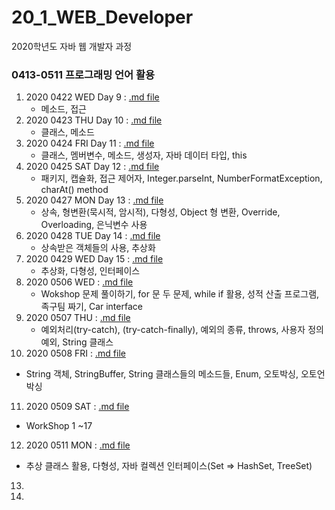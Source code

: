 # 20_1_WEB_Developer
2020학년도 자바 웹 개발자 과정
### 0413-0511 프로그래밍 언어 활용
1. 2020 0422 WED Day 9 : [.md file](https://github.com/jaedeokhan/20_1_WEB_Developer/blob/master/0413-0511%ED%94%84%EB%A1%9C%EA%B7%B8%EB%9E%98%EB%B0%8D%EC%96%B8%EC%96%B4%ED%99%9C%EC%9A%A9/day0422wed_method.md)
   * 메소드, 접근 
2. 2020 0423 THU Day 10 : [.md file](https://github.com/jaedeokhan/20_1_WEB_Developer/blob/master/0413-0511%ED%94%84%EB%A1%9C%EA%B7%B8%EB%9E%98%EB%B0%8D%EC%96%B8%EC%96%B4%ED%99%9C%EC%9A%A9/day0423thu.md)
   * 클래스, 메소드  
3. 2020 0424 FRI Day 11 : [.md file](https://github.com/jaedeokhan/20_1_WEB_Developer/blob/master/0413-0511%ED%94%84%EB%A1%9C%EA%B7%B8%EB%9E%98%EB%B0%8D%EC%96%B8%EC%96%B4%ED%99%9C%EC%9A%A9/day0424fri.md)
   * 클래스, 멤버변수, 메소드, 생성자, 자바 데이터 타입, this
4. 2020 0425 SAT Day 12 : [.md file](https://github.com/jaedeokhan/20_1_WEB_Developer/blob/master/0413-0511%ED%94%84%EB%A1%9C%EA%B7%B8%EB%9E%98%EB%B0%8D%EC%96%B8%EC%96%B4%ED%99%9C%EC%9A%A9/day0425sat.md)
   * 패키지, 캡슐화, 접근 제어자, Integer.parseInt, NumberFormatException, charAt() method
5. 2020 0427 MON Day 13 : [.md file](https://github.com/jaedeokhan/20_1_WEB_Developer/blob/master/0413-0511%ED%94%84%EB%A1%9C%EA%B7%B8%EB%9E%98%EB%B0%8D%EC%96%B8%EC%96%B4%ED%99%9C%EC%9A%A9/day0427mon_extends.md)
   * 상속, 형변환(묵시적, 암시적), 다형성, Object 형 변환, Override, Overloading, 은닉변수 사용
6. 2020 0428 TUE Day 14 : [.md file](https://github.com/jaedeokhan/20_1_WEB_Developer/blob/master/0413-0511%ED%94%84%EB%A1%9C%EA%B7%B8%EB%9E%98%EB%B0%8D%EC%96%B8%EC%96%B4%ED%99%9C%EC%9A%A9/day0428tue.md)
   * 상속받은 객체들의 사용, 추상화
7. 2020 0429 WED Day 15 : [.md file](https://github.com/jaedeokhan/20_1_WEB_Developer/blob/master/0413-0511%ED%94%84%EB%A1%9C%EA%B7%B8%EB%9E%98%EB%B0%8D%EC%96%B8%EC%96%B4%ED%99%9C%EC%9A%A9/day0429wed.md)
   * 추상화, 다형성, 인터페이스
8. 2020 0506 WED : [.md file](https://github.com/jaedeokhan/20_1_WEB_Developer/blob/master/0413-0511%ED%94%84%EB%A1%9C%EA%B7%B8%EB%9E%98%EB%B0%8D%EC%96%B8%EC%96%B4%ED%99%9C%EC%9A%A9/day0506wed_workshop.md)
   * Wokshop 문제 풀이하기, for 문 두 문제, while if 활용, 성적 산출 프로그램, 족구팀 짜기, Car interface
9. 2020 0507 THU : [.md file](https://github.com/jaedeokhan/20_1_WEB_Developer/blob/master/0413-0511%ED%94%84%EB%A1%9C%EA%B7%B8%EB%9E%98%EB%B0%8D%EC%96%B8%EC%96%B4%ED%99%9C%EC%9A%A9/day0507_try_catch.md)
   * 예외처리(try-catch), (try-catch-finally), 예외의 종류, throws, 사용자 정의 예외, String 클래스
10. 2020 0508 FRI : [.md file](https://github.com/jaedeokhan/20_1_WEB_Developer/blob/master/0413-0511%ED%94%84%EB%A1%9C%EA%B7%B8%EB%9E%98%EB%B0%8D%EC%96%B8%EC%96%B4%ED%99%9C%EC%9A%A9/day0508fri_String_Enum.md)
   * String 객체, StringBuffer, String 클래스들의 메소드들, Enum, 오토박싱, 오토언박싱
11. 2020 0509 SAT : [.md file](https://github.com/jaedeokhan/20_1_WEB_Developer/blob/master/0413-0511%ED%94%84%EB%A1%9C%EA%B7%B8%EB%9E%98%EB%B0%8D%EC%96%B8%EC%96%B4%ED%99%9C%EC%9A%A9/day0509sat_WorkShop_1-18.md)
   * WorkShop 1 ~17
12. 2020 0511 MON : [.md file](https://github.com/jaedeokhan/20_1_WEB_Developer/blob/master/0413-0511%ED%94%84%EB%A1%9C%EA%B7%B8%EB%9E%98%EB%B0%8D%EC%96%B8%EC%96%B4%ED%99%9C%EC%9A%A9/day0511mon_WorkShop17_Polynomial_equals_clone_JavaCollectionFramework_SetInterface_HashSet_TreeSet.md)
   * 추상 클래스 활용, 다형성, 자바 컬렉션 인터페이스(Set => HashSet, TreeSet)
13.
14.

